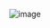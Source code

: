 ![image](https://github.com/brobble/keyboard-image/assets/132399569/87dd3fa9-9b88-498f-9617-e31bb498dfc6)
